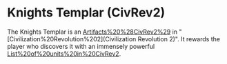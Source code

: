 # Knights Templar (CivRev2)

The Knights Templar is an [Artifacts%20%28CivRev2%29](artifact) in "[Civilization%20Revolution%202](Civilization Revolution 2)". It rewards the player who discovers it with an immensely powerful [List%20of%20units%20in%20CivRev2](unit).